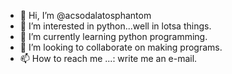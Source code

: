 - 👋 Hi, I’m @acsodalatosphantom
- 👀 I’m interested in python...well in lotsa things.
- 🌱 I’m currently learning python programming.
- 💞️ I’m looking to collaborate on making programs.
- 📫 How to reach me ...: write me an e-mail.

<!---
acsodalatosphantom/acsodalatosphantom is a ✨ special ✨ repository because its `README.md` (this file) appears on your GitHub profile.
You can click the Preview link to take a look at your changes.
--->
